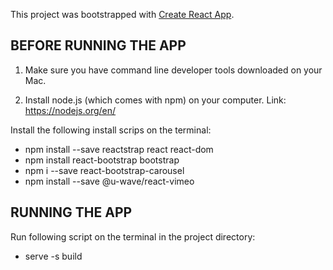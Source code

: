 This project was bootstrapped with [Create React App](https://github.com/facebook/create-react-app).

## BEFORE RUNNING THE APP

1. Make sure you have command line developer tools downloaded on your Mac. 

2. Install node.js (which comes with npm) on your computer. Link: https://nodejs.org/en/


Install the following install scrips on the terminal:

- npm install --save reactstrap react react-dom
- npm install react-bootstrap bootstrap
- npm i --save react-bootstrap-carousel
- npm install --save @u-wave/react-vimeo

## RUNNING THE APP
Run following script on the terminal in the project directory:
- serve -s build



